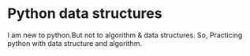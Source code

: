 # Python data structures
I am new to python.But not to algorithm & data structures.
So, Practicing python with data structure and algorithm.
